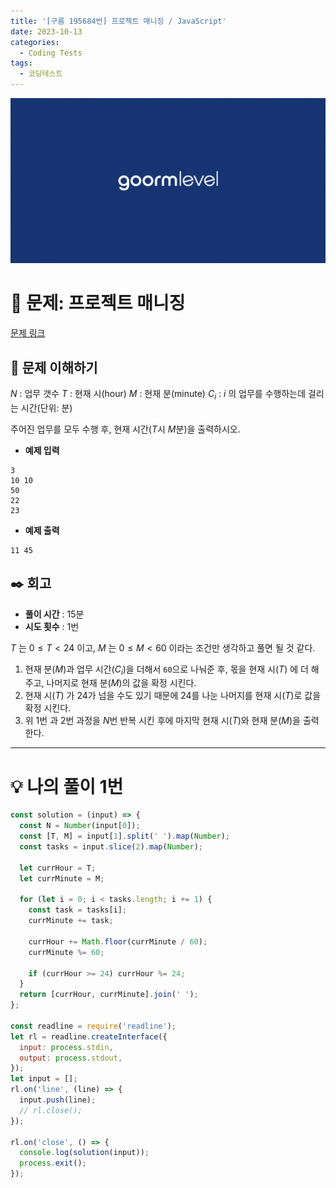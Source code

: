 ```yaml
---
title: '[구름 195684번] 프로젝트 매니징 / JavaScript'
date: 2023-10-13
categories:
  - Coding Tests
tags:
  - 코딩테스트
---
```


![](images/Pasted%20image%2020231012050100.png)

# 📝 문제: 프로젝트 매니징

[문제 링크](https://level.goorm.io/exam/195684/%ED%94%84%EB%A1%9C%EC%A0%9D%ED%8A%B8-%EB%A7%A4%EB%8B%88%EC%A7%95/quiz/1)

## 🎯 문제 이해하기

$N$ : 업무 갯수 $T$ : 현재 시(hour) $M$ : 현재 분(minute) $C_i$ : $i$ 의 업무를 수행하는데 걸리는 시간(단위: 분)

주어진 업무를 모두 수행 후, 현재 시간($T$시 $M$분)을 출력하시오.

- **예제 입력**

```
3
10 10
50
22
23
```

- **예제 출력**

```
11 45
```

## ✒️ 회고

- **풀이 시간** : 15분
- **시도 횟수** : 1번

$T$ 는 $0 \le T < 24$ 이고, $M$ 는 $0 \le M < 60$ 이라는 조건만 생각하고 풀면 될 것 같다.

1. 현재 분($M$)과 업무 시간($C_i$)을 더해서 `60`으로 나눠준 후, 몫을 현재 시($T$) 에 더 해주고, 나머지로 현재 분($M$)의 값을 확정 시킨다.
2. 현재 시($T$) 가 24가 넘을 수도 있기 때문에 24를 나눈 나머지를 현재 시($T$)로 값을 확정 시킨다.
3. 위 1번 과 2번 과정을 $N$번 반복 시킨 후에 마지막 현재 시($T$)와 현재 분($M$)을 출력한다.

---

# 💡 나의 풀이 1번

```js
const solution = (input) => {
  const N = Number(input[0]);
  const [T, M] = input[1].split(' ').map(Number);
  const tasks = input.slice(2).map(Number);

  let currHour = T;
  let currMinute = M;

  for (let i = 0; i < tasks.length; i += 1) {
    const task = tasks[i];
    currMinute += task;

    currHour += Math.floor(currMinute / 60);
    currMinute %= 60;

    if (currHour >= 24) currHour %= 24;
  }
  return [currHour, currMinute].join(' ');
};

const readline = require('readline');
let rl = readline.createInterface({
  input: process.stdin,
  output: process.stdout,
});
let input = [];
rl.on('line', (line) => {
  input.push(line);
  // rl.close();
});

rl.on('close', () => {
  console.log(solution(input));
  process.exit();
});
```
